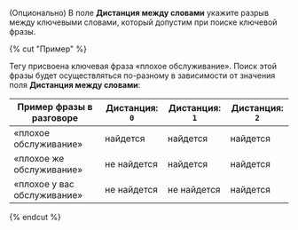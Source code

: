 (Опционально) В поле **Дистанция между словами** укажите разрыв между ключевыми словами, который допустим при поиске ключевой фразы.

{% cut "Пример" %}

Тегу присвоена ключевая фраза «плохое обслуживание». Поиск этой фразы будет осуществляться по-разному в зависимости от значения поля **Дистанция между словами**:

| Пример фразы в разговоре | Дистанция: `0` | Дистанция: `1` | Дистанция: `2` |
| ----------- | ----------- | ----------- | ----------- |
| «плохое обслуживание» | найдется | найдется | найдется |
| «плохое же обслуживание» | не найдется | найдется | найдется |
| «плохое у вас обслуживание» | не найдется | не найдется | найдется |

{% endcut %}
